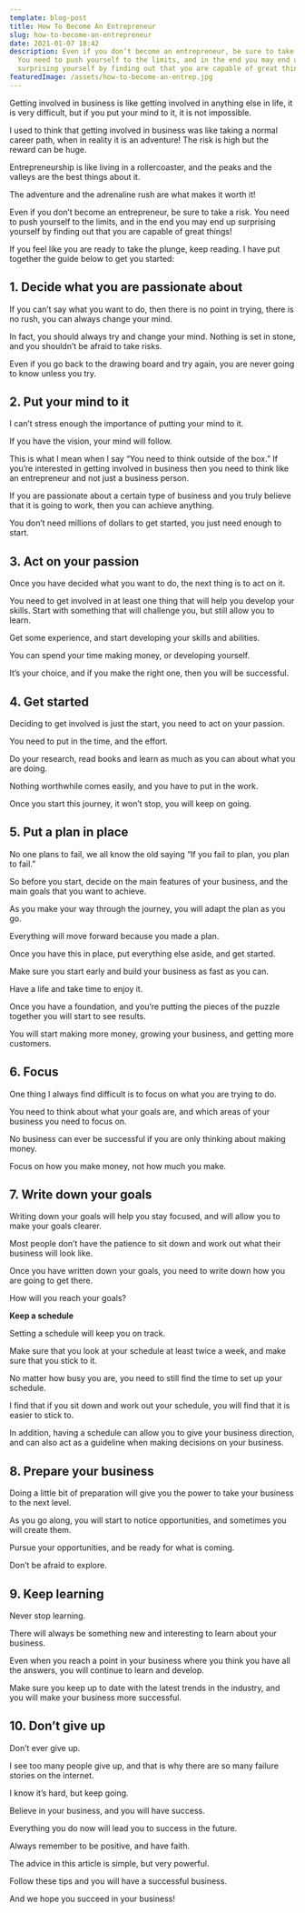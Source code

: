 ```yaml
---
template: blog-post
title: How To Become An Entrepreneur
slug: how-to-become-an-entrepreneur
date: 2021-01-07 18:42
description: Even if you don’t become an entrepreneur, be sure to take a risk.
  You need to push yourself to the limits, and in the end you may end up
  surprising yourself by finding out that you are capable of great things!
featuredImage: /assets/how-to-become-an-entrep.jpg
---
```

<!--StartFragment-->

Getting involved in business is like getting involved in anything else in life, it is very difficult, but if you put your mind to it, it is not impossible.

<!--EndFragment-->

<!--StartFragment-->

I used to think that getting involved in business was like taking a normal career path, when in reality it is an adventure! The risk is high but the reward can be huge.

<!--EndFragment-->

<!--StartFragment-->

Entrepreneurship is like living in a rollercoaster, and the peaks and the valleys are the best things about it.

<!--EndFragment-->

<!--StartFragment-->

The adventure and the adrenaline rush are what makes it worth it!

<!--EndFragment-->

<!--StartFragment-->

Even if you don’t become an entrepreneur, be sure to take a risk. You need to push yourself to the limits, and in the end you may end up surprising yourself by finding out that you are capable of great things!

<!--EndFragment-->

<!--StartFragment-->

If you feel like you are ready to take the plunge, keep reading. I have put together the guide below to get you started:

<!--EndFragment-->

<!--StartFragment-->

## 1. Decide what you are passionate about

<!--EndFragment-->

<!--StartFragment-->

If you can’t say what you want to do, then there is no point in trying, there is no rush, you can always change your mind.

<!--EndFragment-->

<!--StartFragment-->

In fact, you should always try and change your mind. Nothing is set in stone, and you shouldn’t be afraid to take risks.

<!--EndFragment-->

<!--StartFragment-->

Even if you go back to the drawing board and try again, you are never going to know unless you try.

<!--EndFragment-->

<!--StartFragment-->

## 2. Put your mind to it

<!--EndFragment-->

<!--StartFragment-->

I can’t stress enough the importance of putting your mind to it.

<!--EndFragment-->

<!--StartFragment-->

If you have the vision, your mind will follow.

<!--EndFragment-->

<!--StartFragment-->

This is what I mean when I say “You need to think outside of the box.” If you’re interested in getting involved in business then you need to think like an entrepreneur and not just a business person.

<!--EndFragment-->

<!--StartFragment-->

If you are passionate about a certain type of business and you truly believe that it is going to work, then you can achieve anything.

<!--EndFragment-->

<!--StartFragment-->

You don’t need millions of dollars to get started, you just need enough to start.

<!--EndFragment-->

<!--StartFragment-->

## 3. Act on your passion

<!--EndFragment-->

<!--StartFragment-->

Once you have decided what you want to do, the next thing is to act on it.

<!--EndFragment-->

<!--StartFragment-->

You need to get involved in at least one thing that will help you develop your skills. Start with something that will challenge you, but still allow you to learn.

<!--EndFragment-->

<!--StartFragment-->

Get some experience, and start developing your skills and abilities.

<!--EndFragment-->

<!--StartFragment-->

You can spend your time making money, or developing yourself.

<!--EndFragment-->

<!--StartFragment-->

It’s your choice, and if you make the right one, then you will be successful.

<!--EndFragment-->

<!--StartFragment-->

## 4. Get started

<!--EndFragment-->

<!--StartFragment-->

Deciding to get involved is just the start, you need to act on your passion.

<!--EndFragment-->

<!--StartFragment-->

You need to put in the time, and the effort.

<!--EndFragment-->

<!--StartFragment-->

Do your research, read books and learn as much as you can about what you are doing.

<!--EndFragment-->

<!--StartFragment-->

Nothing worthwhile comes easily, and you have to put in the work.

<!--EndFragment-->

<!--StartFragment-->

Once you start this journey, it won’t stop, you will keep on going.

<!--EndFragment-->

<!--StartFragment-->

## 5. Put a plan in place

<!--EndFragment-->

<!--StartFragment-->

No one plans to fail, we all know the old saying “If you fail to plan, you plan to fail.”

<!--EndFragment-->

<!--StartFragment-->

So before you start, decide on the main features of your business, and the main goals that you want to achieve.

<!--EndFragment-->

<!--StartFragment-->

As you make your way through the journey, you will adapt the plan as you go.

<!--EndFragment-->

<!--StartFragment-->

Everything will move forward because you made a plan.

<!--EndFragment-->

<!--StartFragment-->

Once you have this in place, put everything else aside, and get started.

<!--EndFragment-->

<!--StartFragment-->

Make sure you start early and build your business as fast as you can.

<!--EndFragment-->

<!--StartFragment-->

Have a life and take time to enjoy it.

<!--EndFragment-->

<!--StartFragment-->

Once you have a foundation, and you’re putting the pieces of the puzzle together you will start to see results.

<!--EndFragment-->

<!--StartFragment-->

You will start making more money, growing your business, and getting more customers.

<!--EndFragment-->

<!--StartFragment-->

## 6. Focus

<!--EndFragment-->

<!--StartFragment-->

One thing I always find difficult is to focus on what you are trying to do.

<!--EndFragment-->

<!--StartFragment-->

You need to think about what your goals are, and which areas of your business you need to focus on.

<!--EndFragment-->

<!--StartFragment-->

No business can ever be successful if you are only thinking about making money.

<!--EndFragment-->

<!--StartFragment-->

Focus on how you make money, not how much you make.

<!--EndFragment-->

<!--StartFragment-->

## 7. Write down your goals

<!--EndFragment-->

<!--StartFragment-->

Writing down your goals will help you stay focused, and will allow you to make your goals clearer.

<!--EndFragment-->

<!--StartFragment-->

Most people don’t have the patience to sit down and work out what their business will look like.

<!--EndFragment-->

<!--StartFragment-->

Once you have written down your goals, you need to write down how you are going to get there.

<!--EndFragment-->

<!--StartFragment-->

How will you reach your goals?

<!--EndFragment-->

<!--StartFragment-->

**Keep a schedule**

<!--EndFragment-->

<!--StartFragment-->

Setting a schedule will keep you on track.

<!--EndFragment-->

<!--StartFragment-->

Make sure that you look at your schedule at least twice a week, and make sure that you stick to it.

<!--EndFragment-->

<!--StartFragment-->

No matter how busy you are, you need to still find the time to set up your schedule.

<!--EndFragment-->

<!--StartFragment-->

I find that if you sit down and work out your schedule, you will find that it is easier to stick to.

<!--EndFragment-->

<!--StartFragment-->

In addition, having a schedule can allow you to give your business direction, and can also act as a guideline when making decisions on your business.

<!--EndFragment-->

<!--StartFragment-->

## 8. Prepare your business

<!--EndFragment-->

<!--StartFragment-->

Doing a little bit of preparation will give you the power to take your business to the next level.

<!--EndFragment-->

<!--StartFragment-->

As you go along, you will start to notice opportunities, and sometimes you will create them.

<!--EndFragment-->

<!--StartFragment-->

Pursue your opportunities, and be ready for what is coming.

<!--EndFragment-->

<!--StartFragment-->

Don’t be afraid to explore.

<!--EndFragment-->

<!--StartFragment-->

## 9. Keep learning

<!--EndFragment-->

<!--StartFragment-->

Never stop learning.

<!--EndFragment-->

<!--StartFragment-->

There will always be something new and interesting to learn about your business.

<!--EndFragment-->

<!--StartFragment-->

Even when you reach a point in your business where you think you have all the answers, you will continue to learn and develop.

<!--EndFragment-->

<!--StartFragment-->

Make sure you keep up to date with the latest trends in the industry, and you will make your business more successful.

<!--EndFragment-->

<!--StartFragment-->

## 10. Don’t give up

<!--EndFragment-->

<!--StartFragment-->

Don’t ever give up.

<!--EndFragment-->

<!--StartFragment-->

I see too many people give up, and that is why there are so many failure stories on the internet.

<!--EndFragment-->

<!--StartFragment-->

I know it’s hard, but keep going.

<!--EndFragment-->

<!--StartFragment-->

Believe in your business, and you will have success.

<!--EndFragment-->

<!--StartFragment-->

Everything you do now will lead you to success in the future.

<!--EndFragment-->

<!--StartFragment-->

Always remember to be positive, and have faith.

<!--EndFragment-->

<!--StartFragment-->

The advice in this article is simple, but very powerful.

<!--EndFragment-->

<!--StartFragment-->

Follow these tips and you will have a successful business.

<!--EndFragment-->

<!--StartFragment-->

And we hope you succeed in your business!

<!--EndFragment-->